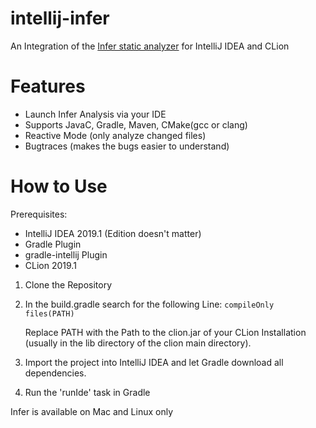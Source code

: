 # intellij-infer
An Integration of the [Infer static analyzer](https://fbinfer.com/) for IntelliJ IDEA and CLion

# Features
- Launch Infer Analysis via your IDE
- Supports JavaC, Gradle, Maven, CMake(gcc or clang)
- Reactive Mode (only analyze changed files)
- Bugtraces (makes the bugs easier to understand)

# How to Use
Prerequisites:
 - IntelliJ IDEA 2019.1 (Edition doesn't matter)
 - Gradle Plugin
 - gradle-intellij Plugin
 - CLion 2019.1
 
 1. Clone the Repository
 2. In the build.gradle search for the following Line:
    `compileOnly files(PATH)`
    
    Replace PATH with the Path to the clion.jar of your CLion Installation (usually in the lib directory of the clion main directory).
 3. Import the project into IntelliJ IDEA and let Gradle download all dependencies.
 4. Run the 'runIde' task in Gradle

Infer is available on Mac and Linux only